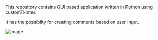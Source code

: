 This repository contains GUI based application written in Python using customTkinter.

It has the possiblity for creating comments based on user input.

![image](https://user-images.githubusercontent.com/32244889/229386976-0b2226a2-d0f0-4fec-972a-188fab3057d2.png)
